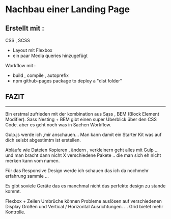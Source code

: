 # Nachbau einer Landing Page

## Erstellt mit :

CSS , SCSS

- Layout mit Flexbox
- ein paar Media queries hinzugefügt

Workflow mit :

- build , compile , autoprefix
- npm github-pages package to deploy a "dist folder"

## FAZIT

---

Bin erstmal zufrieden mit der
kombination aus Sass , BEM (Block Element Modifier).
Sass Nesting + BEM gibt einen super Überblick über den CSS Code.
aber es geht noch was in Sachen Workflow.

Gulp.js werde ich ,mir anschauen...
Man kann damit ein Starter Kit was auf dich selsbt abgestimtm ist erstellen.

Abläufe wie Dateien Kopieren , ändern , verkleinern geht alles mit Gulp ... und man bracht dann nicht X verschiedene Pakete .. die man sich eh nicht merken kann vom namen.

Für das Responsive Design werde ich schauen
das ich da nochmehr erfahrung sammle ...

Es gibt soviele Geräte das es manchmal
nicht das perfekte design zu stande kommt.

Flexbox + Zeilen Umbrüche können Probleme auslösen  auf verschiedenen Display Größen und Vertical / Horizontal Ausrichtungen.
... Grid bietet mehr Kontrolle.


